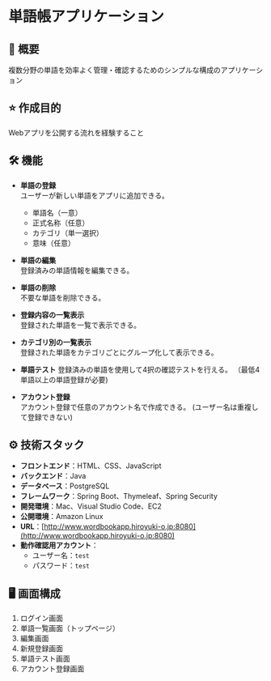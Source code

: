 # 単語帳アプリケーション

## 📄 概要

複数分野の単語を効率よく管理・確認するためのシンプルな構成のアプリケーション

## ⭐️ 作成目的

Webアプリを公開する流れを経験すること

## 🛠️ 機能

- **単語の登録**  
  ユーザーが新しい単語をアプリに追加できる。
  - 単語名（一意）
  - 正式名称（任意）
  - カテゴリ（単一選択）
  - 意味（任意）

- **単語の編集**  
  登録済みの単語情報を編集できる。

- **単語の削除**  
  不要な単語を削除できる。

- **登録内容の一覧表示**  
  登録された単語を一覧で表示できる。

- **カテゴリ別の一覧表示**  
  登録された単語をカテゴリごとにグループ化して表示できる。
  
- **単語テスト**
  登録済みの単語を使用して4択の確認テストを行える。
  （最低4単語以上の単語登録が必要)
  
- **アカウント登録**  
 アカウント登録で任意のアカウント名で作成できる。
 (ユーザー名は重複して登録できない)

## ⚙️ 技術スタック

- **フロントエンド**：HTML、CSS、JavaScript
- **バックエンド**：Java
- **データベース**：PostgreSQL
- **フレームワーク**：Spring Boot、Thymeleaf、Spring Security
- **開発環境**：Mac、Visual Studio Code、EC2
- **公開環境**：Amazon Linux
- **URL**：[http://www.wordbookapp.hiroyuki-o.jp:8080](http://www.wordbookapp.hiroyuki-o.jp:8080)
- **動作確認用アカウント**：
  - ユーザー名：`test`
  - パスワード：`test`

## 🖥️ 画面構成

1. ログイン画面
2. 単語一覧画面（トップページ）
3. 編集画面
4. 新規登録画面
5. 単語テスト画面
6. アカウント登録画面

